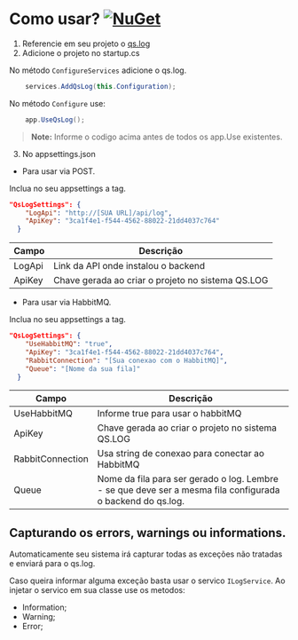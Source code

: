 # Como usar? [![NuGet](https://img.shields.io/nuget/v/qsLog.svg)](https://nuget.org/packages/qsLog)

1. Referencie em seu projeto o [qs.log](https://nuget.org/packages/qsLog) 
2. Adicione o projeto no startup.cs

No método `ConfigureServices` adicione o qs.log.
```csharp
    services.AddQsLog(this.Configuration);
```
No método `Configure` use:
```csharp
    app.UseQsLog();
```
>**Note:** Informe o codigo acima antes de todos os app.Use existentes.

3. No appsettings.json

- Para usar via POST. 

Inclua no seu appsettings a tag.

```json
"QsLogSettings": {
    "LogApi": "http://[SUA URL]/api/log",
    "ApiKey": "3ca1f4e1-f544-4562-88022-21dd4037c764"
  }
``` 
|Campo|Descrição|
|--|--|
|LogApi  | Link da API onde instalou o backend |
|ApiKey  | Chave gerada ao criar o projeto no sistema QS.LOG |

- Para usar via HabbitMQ.

Inclua no seu appsettings a tag.

```json
"QsLogSettings": {
    "UseHabbitMQ": "true",
    "ApiKey": "3ca1f4e1-f544-4562-88022-21dd4037c764",
    "RabbitConnection": "[Sua conexao com o HabbitMQ]",
    "Queue": "[Nome da sua fila]"
  }
```

|Campo|Descrição|
|--|--|
|UseHabbitMQ  | Informe true para usar o habbitMQ |
|ApiKey  | Chave gerada ao criar o projeto no sistema QS.LOG |
|RabbitConnection  | Usa string de conexao para conectar ao HabbitMQ |
|Queue  | Nome da fila para ser gerado o log. Lembre - se que deve ser a mesma fila configurada o backend do qs.log. |


## Capturando os errors, warnings ou informations. 

Automaticamente seu sistema irá capturar todas as exceções não tratadas e enviará para o qs.log.

Caso queira informar alguma exceção basta usar o servico `ILogService`. 
Ao injetar o servico em sua classe use os metodos: 

- Information;
- Warning;
- Error;